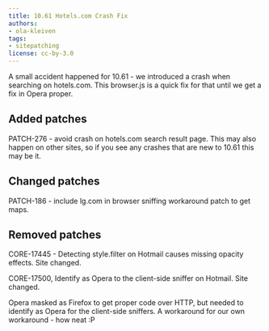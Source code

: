 ```yaml
---
title: 10.61 Hotels.com Crash Fix
authors:
- ola-kleiven
tags:
- sitepatching
license: cc-by-3.0
---
```


A small accident happened for 10.61 - we introduced a crash when searching on hotels.com. This browser.js is a quick fix for that until we get a fix in Opera proper.

## Added patches



PATCH-276 - avoid crash on hotels.com search result page. This may also happen on other sites, so if you see any crashes that are new to 10.61 this may be it.

## Changed patches



PATCH-186 - include lg.com in browser sniffing workaround patch to get maps.

## Removed patches

CORE-17445 - Detecting style.filter on Hotmail causes missing opacity effects. Site changed.

CORE-17500, Identify as Opera to the client-side sniffer on Hotmail. Site changed.

Opera masked as Firefox to get proper code over HTTP, but needed to identify as Opera for the client-side sniffers. A workaround for our own workaround - how neat :P
